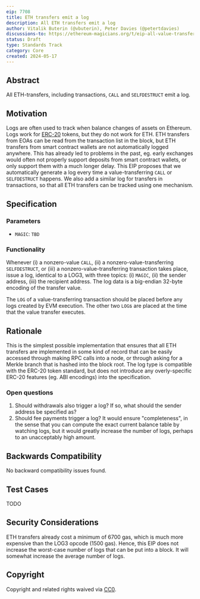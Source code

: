 ```yaml
---
eip: 7708
title: ETH transfers emit a log
description: All ETH transfers emit a log
author: Vitalik Buterin (@vbuterin), Peter Davies (@petertdavies)
discussions-to: https://ethereum-magicians.org/t/eip-all-value-transferring-calls-create-a-log/20034
status: Draft
type: Standards Track
category: Core
created: 2024-05-17
---
```


## Abstract

All ETH-transfers, including transactions, `CALL` and `SELFDESTRUCT` emit a log.

## Motivation

Logs are often used to track when balance changes of assets on Ethereum. Logs work for [ERC-20](./eip-20.md) tokens, but they do not work for ETH. ETH transfers from EOAs can be read from the transaction list in the block, but ETH transfers from smart contract wallets are not automatically logged anywhere. This has already led to problems in the past, eg. early exchanges would often not properly support deposits from smart contract wallets, or only support them with a much longer delay. This EIP proposes that we automatically generate a log every time a value-transferring `CALL` or `SELFDESTRUCT` happens. We also add a similar log for transfers in transactions, so that all ETH transfers can be tracked using one mechanism.

## Specification

### Parameters

* `MAGIC`: `TBD`

### Functionality

Whenever (i) a nonzero-value `CALL`, (ii) a nonzero-value-transferring `SELFDESTRUCT`, or (iii) a nonzero-value-transferring transaction takes place, issue a log, identical to a LOG3, with three topics: (i) `MAGIC`, (ii) the sender address, (iii) the recipient address. The log data is a big-endian 32-byte encoding of the transfer value.

The `LOG` of a value-transferring transaction should be placed before any logs created by EVM execution. The other two `LOG`s are placed at the time that the value transfer executes.

## Rationale

This is the simplest possible implementation that ensures that all ETH transfers are implemented in some kind of record that can be easily accessed through making RPC calls into a node, or through asking for a Merkle branch that is hashed into the block root. The log type is compatible with the ERC-20 token standard, but does not introduce any overly-specific ERC-20 features (eg. ABI encodings) into the specification.

### Open questions

1. Should withdrawals also trigger a log? If so, what should the sender address be specified as?
2. Should fee payments trigger a log? It would ensure "completeness", in the sense that you can compute the exact current balance table by watching logs, but it would greatly increase the number of logs, perhaps to an unacceptably high amount.

## Backwards Compatibility

No backward compatibility issues found.

## Test Cases

TODO

## Security Considerations

ETH transfers already cost a minimum of 6700 gas, which is much more expensive than the LOG3 opcode (1500 gas). Hence, this EIP does not increase the worst-case number of logs that can be put into a block. It will somewhat increase the average number of logs.

## Copyright

Copyright and related rights waived via [CC0](../LICENSE.md).
